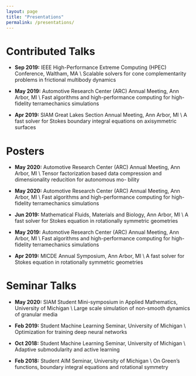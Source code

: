 ```yaml
---
layout: page
title: "Presentations"
permalink: /presentations/
---
```


# Contributed Talks

*   **Sep 2019:** IEEE High-Performance Extreme Computing (HPEC) Conference, Waltham, MA \\
    Scalable solvers for cone complementarity problems in frictional multibody dynamics

*   **May 2019:** Automotive Research Center (ARC) Annual Meeting, Ann Arbor, MI \\
    Fast algorithms and high-performance computing for high-fidelity terramechanics simulations

*   **Apr 2019:** SIAM Great Lakes Section Annual Meeting, Ann Arbor, MI \\
    A fast solver for Stokes boundary integral equations on axisymmetric surfaces

# Posters

*   **May 2020:** Automotive Research Center (ARC) Annual Meeting, Ann Arbor, MI \\
    Tensor factorization based data compression and dimensionality reducition for autonomous mo- bility

*   **May 2020:** Automotive Research Center (ARC) Annual Meeting, Ann Arbor, MI \\
    Fast algorithms and high-performance computing for high-fidelity terramechanics simulations

*   **Jun 2019:** Mathematical Fluids, Materials and Biology, Ann Arbor, MI \\
    A fast solver for Stokes equation in rotationally symmetric geometries

*   **May 2019:** Automotive Research Center (ARC) Annual Meeting, Ann Arbor, MI \\
    Fast algorithms and high-performance computing for high-fidelity terramechanics simulations

*   **Apr 2019:** MICDE Annual Symposium, Ann Arbor, MI \\
    A fast solver for Stokes equation in rotationally symmetric geometries

# Seminar Talks

*   **May 2020:** SIAM Student Mini-symposium in Applied Mathematics, University of Michigan \\
    Large scale simulation of non-smooth dynamics of granular media

*   **Feb 2019:** Student Machine Learning Seminar, University of Michigan \\
    Optimization for training deep neural networks

*   **Oct 2018:** Student Machine Learning Seminar, University of Michigan \\
    Adaptive submodularity and active learning

*   **Feb 2018:** Student AIM Seminar, University of Michigan \\
    On Green’s functions, boundary integral equations and rotational symmetry

